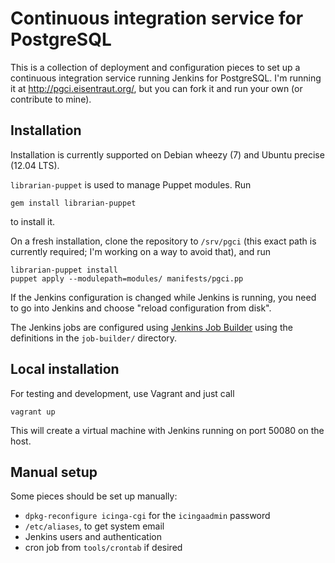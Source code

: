 # Continuous integration service for PostgreSQL

This is a collection of deployment and configuration pieces to set up
a continuous integration service running Jenkins for PostgreSQL.  I'm
running it at <http://pgci.eisentraut.org/>, but you can fork it and
run your own (or contribute to mine).

## Installation

Installation is currently supported on Debian wheezy (7) and Ubuntu precise (12.04 LTS).

`librarian-puppet` is used to manage Puppet modules.  Run

    gem install librarian-puppet

to install it.

On a fresh installation, clone the repository to `/srv/pgci`
(this exact path is currently required; I'm working on a way to avoid
that), and run

    librarian-puppet install
    puppet apply --modulepath=modules/ manifests/pgci.pp

If the Jenkins configuration is changed while Jenkins is running, you
need to go into Jenkins and choose "reload configuration from disk".

The Jenkins jobs are configured using
[Jenkins Job Builder](http://docs.openstack.org/infra/jenkins-job-builder/index.html)
using the definitions in the `job-builder/` directory.

## Local installation

For testing and development, use Vagrant and just call

    vagrant up

This will create a virtual machine with Jenkins running on port 50080
on the host.

## Manual setup

Some pieces should be set up manually:

- `dpkg-reconfigure icinga-cgi` for the `icingaadmin` password
- `/etc/aliases`, to get system email
- Jenkins users and authentication
- cron job from `tools/crontab` if desired
